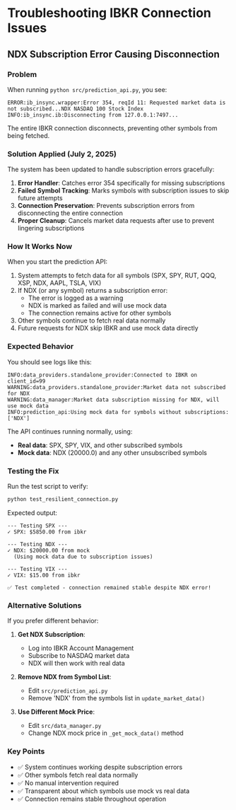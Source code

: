 # Troubleshooting IBKR Connection Issues

## NDX Subscription Error Causing Disconnection

### Problem
When running `python src/prediction_api.py`, you see:
```
ERROR:ib_insync.wrapper:Error 354, reqId 11: Requested market data is not subscribed...NDX NASDAQ 100 Stock Index
INFO:ib_insync.ib:Disconnecting from 127.0.0.1:7497...
```

The entire IBKR connection disconnects, preventing other symbols from being fetched.

### Solution Applied (July 2, 2025)

The system has been updated to handle subscription errors gracefully:

1. **Error Handler**: Catches error 354 specifically for missing subscriptions
2. **Failed Symbol Tracking**: Marks symbols with subscription issues to skip future attempts
3. **Connection Preservation**: Prevents subscription errors from disconnecting the entire connection
4. **Proper Cleanup**: Cancels market data requests after use to prevent lingering subscriptions

### How It Works Now

When you start the prediction API:
1. System attempts to fetch data for all symbols (SPX, SPY, RUT, QQQ, XSP, NDX, AAPL, TSLA, VIX)
2. If NDX (or any symbol) returns a subscription error:
   - The error is logged as a warning
   - NDX is marked as failed and will use mock data
   - The connection remains active for other symbols
3. Other symbols continue to fetch real data normally
4. Future requests for NDX skip IBKR and use mock data directly

### Expected Behavior

You should see logs like this:
```
INFO:data_providers.standalone_provider:Connected to IBKR on client_id=99
WARNING:data_providers.standalone_provider:Market data not subscribed for NDX
WARNING:data_manager:Market data subscription missing for NDX, will use mock data
INFO:prediction_api:Using mock data for symbols without subscriptions: ['NDX']
```

The API continues running normally, using:
- **Real data**: SPX, SPY, VIX, and other subscribed symbols
- **Mock data**: NDX (20000.0) and any other unsubscribed symbols

### Testing the Fix

Run the test script to verify:
```bash
python test_resilient_connection.py
```

Expected output:
```
--- Testing SPX ---
✓ SPX: $5850.00 from ibkr

--- Testing NDX ---
✓ NDX: $20000.00 from mock
  (Using mock data due to subscription issues)

--- Testing VIX ---
✓ VIX: $15.00 from ibkr

✅ Test completed - connection remained stable despite NDX error!
```

### Alternative Solutions

If you prefer different behavior:

1. **Get NDX Subscription**: 
   - Log into IBKR Account Management
   - Subscribe to NASDAQ market data
   - NDX will then work with real data

2. **Remove NDX from Symbol List**:
   - Edit `src/prediction_api.py`
   - Remove 'NDX' from the symbols list in `update_market_data()`

3. **Use Different Mock Price**:
   - Edit `src/data_manager.py`
   - Change NDX mock price in `_get_mock_data()` method

### Key Points

- ✅ System continues working despite subscription errors
- ✅ Other symbols fetch real data normally
- ✅ No manual intervention required
- ✅ Transparent about which symbols use mock vs real data
- ✅ Connection remains stable throughout operation
